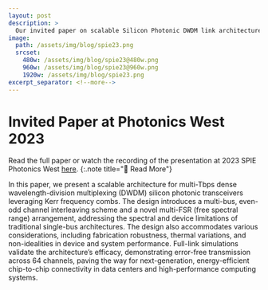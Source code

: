 ```yaml
---
layout: post
description: >
  Our invited paper on scalable Silicon Photonic DWDM link architecture is presented at SPIE Photonics West on February 3, 2023.
image:
  path: /assets/img/blog/spie23.png
  srcset:
    480w: /assets/img/blog/spie23@480w.png
    960w: /assets/img/blog/spie23@960w.png
    1920w: /assets/img/blog/spie23.png
excerpt_separator: <!--more-->
---
```


# Invited Paper at Photonics West 2023

Read the full paper or watch the recording of the presentation at 2023 SPIE Photonics West [here](http://dx.doi.org/10.1117/12.2649506).
{:.note title="📄 Read More"}

In this paper, we present a scalable architecture for multi-Tbps dense wavelength-division multiplexing (DWDM) silicon photonic transceivers leveraging Kerr frequency combs. The design introduces a multi-bus, even-odd channel interleaving scheme and a novel multi-FSR (free spectral range) arrangement, addressing the spectral and device limitations of traditional single-bus architectures. The design also accommodates various considerations, including fabrication robustness, thermal variations, and non-idealities in device and system performance. Full-link simulations validate the architecture’s efficacy, demonstrating error-free transmission across 64 channels, paving the way for next-generation, energy-efficient chip-to-chip connectivity in data centers and high-performance computing systems.
